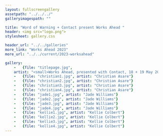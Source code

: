 ```yaml
---
layout: fullscreengallery
assetpath: "../../../"
galleryimagespath: ""

title: "Word of Warning + Contact present Works Ahead "
header: <img src="logo.png">
stylesheet: gallery.css

header_url: "../../galleries"
more_link: "Works Ahead 2023"
more_url: "../../current/2023-worksahead"

gallery:
    -   {file: "titlepage.jpg", 
    artist: "<small>Works Ahead, presented with Contact, 18 + 19 May 2023.</small>", show: "<small>All images copyright &copy: 2023 Word of Warning</small>"}
    -   {file: "christian1.jpg", artist: "Christian Asare"}
    -   {file: "christian2.jpg", artist: "Christian Asare"}
    -   {file: "christian3.jpg", artist: "Christian Asare"}
    -   {file: "christian4.jpg", artist: "Christian Asare"}
    -   {file: "jade1.jpg", artist: "Jade Williams"}
    -   {file: "jade2.jpg", artist: "Jade Williams"}
    -   {file: "jade3.jpg", artist: "Jade Williams"}
    -   {file: "jade4.jpg", artist: "Jade Williams"}
    -   {file: "kellie1.jpg", artist: "Kellie Colbert"}
    -   {file: "kellie2.jpg", artist: "Kellie Colbert"}
    -   {file: "kellie3.jpg", artist: "Kellie Colbert"}
    -   {file: "kellie4.jpg", artist: "Kellie Colbert"}
---
```

